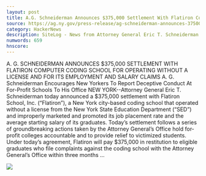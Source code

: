 ```yaml
---
layout: post
title: A.G. Schneiderman Announces $375,000 Settlement With Flatiron Computer Coding School For Operating Without A License And For Its Employment And Salary Claims
source: https://ag.ny.gov/press-release/ag-schneiderman-announces-375000-settlement-flatiron-computer-coding-school-operating
category: HackerNews
description: SiteLog - News from Attorney General Eric T. Schneiderman  FOR IMMEDIATE RELEASEOctober 13, 2017 Attorney General’s Press Office / 212-416-8060nyag.pressoffice@ag.ny.govT
numwords: 659
hnscore: 
---
```


A. G. SCHNEIDERMAN ANNOUNCES $375,000 SETTLEMENT WITH FLATIRON COMPUTER CODING SCHOOL FOR OPERATING WITHOUT A LICENSE AND FOR ITS EMPLOYMENT AND SALARY CLAIMS  A. G. Schneiderman Encourages New Yorkers To Report Deceptive Conduct At For-Profit Schools To His Office  NEW YORK--Attorney General Eric T. Schneiderman today announced a $375,000 settlement with Flatiron School, Inc. (“Flatiron”), a New York city-based coding school that operated without a license from the New York State Education Department (“SED”) and improperly marketed and promoted its job placement rate and the average starting salary of its graduates. Today’s settlement follows a series of groundbreaking actions taken by the Attorney General’s Office hold for-profit colleges accountable and to provide relief to victimized students.  Under today’s agreement, Flatiron will pay $375,000 in restitution to eligible graduates who file complaints against the coding school with the Attorney General’s Office within three months ...

![](https://ag.ny.gov/sites/default/files/styles/large/public/oag_seal.png)
<!--description-->